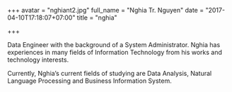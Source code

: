 +++
avatar = "nghiant2.jpg"
full_name = "Nghia Tr. Nguyen"
date = "2017-04-10T17:18:07+07:00"
title = "nghia"

+++

Data Engineer with the background of a System Administrator. Nghia
has experiences in many fields of Information Technology from his works
and technology interests. 

Currently, Nghia’s current fields of studying are Data Analysis, 
Natural Language Processing and Business Information System.
